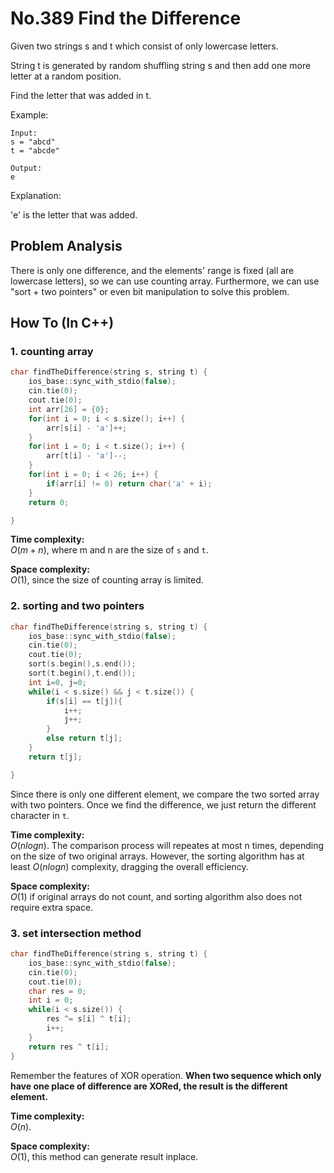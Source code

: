 No.389 Find the Difference
=========
Given two strings s and t which consist of only lowercase letters.

String t is generated by random shuffling string s and then add one more letter at a random position.

Find the letter that was added in t.

Example:
```
Input:
s = "abcd"
t = "abcde"

Output:
e
```
Explanation:  
  
'e' is the letter that was added.  

## Problem Analysis  

There is only one difference, and the elements' range is fixed (all are lowercase letters), so we can use counting array. Furthermore, we can use "sort + two pointers" or even bit manipulation to solve this problem.   
  

## How To (In C++)
### 1. counting array
```C++
char findTheDifference(string s, string t) {
    ios_base::sync_with_stdio(false);
    cin.tie(0);
    cout.tie(0);
    int arr[26] = {0};
    for(int i = 0; i < s.size(); i++) {
        arr[s[i] - 'a']++;
    }
    for(int i = 0; i < t.size(); i++) {
        arr[t[i] - 'a']--;
    }
    for(int i = 0; i < 26; i++) {
        if(arr[i] != 0) return char('a' + i);
    }
    return 0;

}
```

**Time complexity:**  
$O(m+n)$, where m and n are the size of `s` and `t`.  
  
**Space complexity:**  
$O(1)$, since the size of counting array is limited.  

### 2. sorting and two pointers
```C++
char findTheDifference(string s, string t) {
    ios_base::sync_with_stdio(false);
    cin.tie(0);
    cout.tie(0);
    sort(s.begin(),s.end());
    sort(t.begin(),t.end());
    int i=0, j=0;
    while(i < s.size() && j < t.size()) {
        if(s[i] == t[j]){
            i++;
            j++;
        }
        else return t[j];
    }
    return t[j];

}
```
Since there is only one different element, we compare the two sorted array with two pointers. Once we find the difference, we just return the different character in `t`.  

**Time complexity:**  
$O(nlogn)$. The comparison process will repeates at most n times, depending on the size of two original arrays. However, the sorting algorithm has at least $O(nlogn)$ complexity, dragging the overall efficiency.  
  
**Space complexity:**  
$O(1)$ if original arrays do not count, and sorting algorithm also does not require extra space.

### 3. set intersection method
```C++
char findTheDifference(string s, string t) {
    ios_base::sync_with_stdio(false);
    cin.tie(0);
    cout.tie(0);
    char res = 0;
    int i = 0;
    while(i < s.size()) {
        res ^= s[i] ^ t[i];
        i++;
    }
    return res ^ t[i];
}
```
Remember the features of XOR operation. **When two sequence which only have one place of difference are XORed, the result is the different element.**  

**Time complexity:**  
$O(n)$.  
  
**Space complexity:**  
$O(1)$, this method can generate result inplace.  



